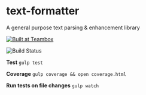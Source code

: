 text-formatter
==============

A general purpose text parsing &amp; enhancement library


<a href="http://teambox.com"><img alt="Built at Teambox" src="http://i.imgur.com/hqNPlHe.png"/></a>

![Build Status](https://travis-ci.org/p3drosola/text-formatter.png)


**Test**  `gulp test`

**Coverage**  `gulp coverage && open coverage.html`

**Run tests on file changes**  `gulp watch`

